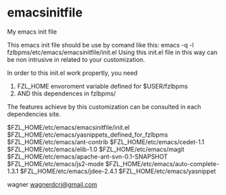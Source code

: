 emacsinitfile
=============

My emacs init file

This emacs init file should be use by comand like this:
emacs -q -l fzlbpms/etc/emacs/emacsinitfile/init.el
Using this init.el file in this way can be non intrusive in related to your customization.


In order to this init.el work propertly, you need 
1) FZL_HOME envoroment variable defined for $USER/fzlbpms
2) AND this dependences in fzlbpms/

The features achieve by this customization can be consulted
in each dependencies site.

$FZL_HOME/etc/emacs/emacsinitfile/init.el
$FZL_HOME/etc/emacs/yasnippets_defined_for_fzlbpms
$FZL_HOME/etc/emacs/ant-contrib
$FZL_HOME/etc/emacs/cedet-1.1
$FZL_HOME/etc/emacs/elib-1.0
$FZL_HOME/etc/emacs/magit
$FZL_HOME/etc/emacs/apache-ant-svn-0.1-SNAPSHOT
$FZL_HOME/etc/emacs/js2-mode
$FZL_HOME/etc/emacs/auto-complete-1.3.1
$FZL_HOME/etc/emacs/jdee-2.4.1
$FZL_HOME/etc/emacs/yasnippet

wagner
wagnerdcri@gmail.com